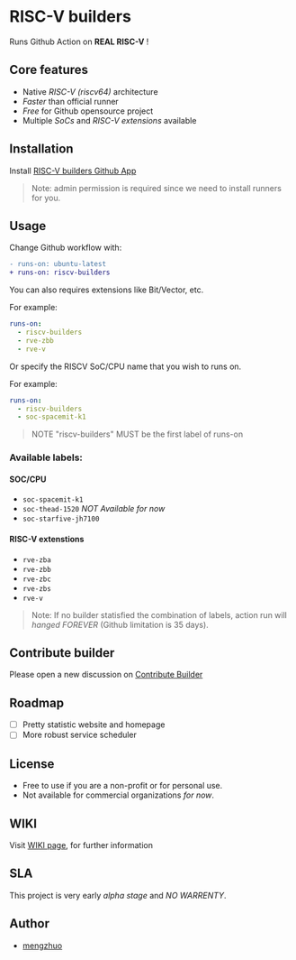 # RISC-V builders

Runs Github Action on **REAL RISC-V** !

## Core features
* Native *RISC-V (riscv64)* architecture
* *Faster* than official runner
* *Free* for Github opensource project
* Multiple *SoCs* and *RISC-V extensions* available

## Installation
Install [RISC-V builders Github App](https://github.com/apps/riscv-builders) 

> Note: admin permission is required since we need to install runners for you.

## Usage

Change Github workflow with:

```diff
- runs-on: ubuntu-latest
+ runs-on: riscv-builders
```

You can also requires extensions like Bit/Vector, etc.

For example:
```yaml
runs-on:
  - riscv-builders
  - rve-zbb
  - rve-v
```

Or specify the RISCV SoC/CPU name that you wish to runs on.

For example:
```yaml
runs-on:
  - riscv-builders
  - soc-spacemit-k1
```

> NOTE "riscv-builders" MUST be the first label of runs-on

### Available labels:

#### SOC/CPU
* `soc-spacemit-k1`
* `soc-thead-1520` *NOT Available for now*
* `soc-starfive-jh7100`

#### RISC-V extenstions

* `rve-zba`
* `rve-zbb`
* `rve-zbc`
* `rve-zbs`
* `rve-v`

> Note: If no builder statisfied the combination of labels, action run will *hanged FOREVER* (Github limitation is 35 days).


## Contribute builder

Please open a new discussion on [Contribute Builder](https://github.com/riscv-builders/riscv-builders.github.io/discussions/new?category=contribute-builder)


## Roadmap
* [ ] Pretty statistic website and homepage
* [ ] More robust service scheduler

## License
- Free to use if you are a non-profit or for personal use.
- Not available for commercial organizations *for now*.

## WIKI

Visit [WIKI page](https://github.com/riscv-builders/riscv-builders.github.io/wiki), for further information

## SLA
This project is very early *alpha stage* and *NO WARRENTY*.

## Author
* [mengzhuo](https://github.com/mengzhuo)

